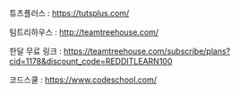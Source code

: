 튜츠플러스 : https://tutsplus.com/

팀트리하우스 : http://teamtreehouse.com/

한달 무료 링크 : https://teamtreehouse.com/subscribe/plans?cid=1178&discount_code=REDDITLEARN100


코드스쿨 : https://www.codeschool.com/